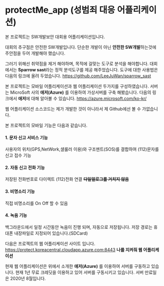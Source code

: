 protectMe_app (성범죄 대응 어플리케이션)
=======================================

본 프로젝트는 SW개발보안 대회용 어플리케이션입니다.

대회의 추구점은 안전한 SW개발입니다.
단순한 개발이 아닌 **안전한 SW개발**하는것에 주안점을 두어 개발해야 했습니다.

그러기 위해선 취약점을 제거 해야하며, 목적에 걸맞는 도구로 분석을 해야합니다.
대회에서는 **Sparrow sast**라는 정적 분석도구를 제공 해주었습니다.
도구에 대한 사용법은 다음의 링크에 올려 두었습니다. <https://github.com/LeeJuWan/sparrow_sast>

본 프로젝트는 모바일 어플리케이션과 웹 어플리케이션 두가지를 구성하였습니다.
서버는 MicroSoft 사의 **애저(Azure)** 를 이용하여 가상서버를 구축 해봤습니다.
다음의 링크에서 **애저**에 대해 알아볼 수 있습니다. <https://azure.microsoft.com/ko-kr/>

웹 어플리케이션 소스코드는 제가 개발한 것이 아니라서 제 Github에선 볼 수 가없습니다.


본 프로젝트의 모바일 기능은 다음과 같습니다.

#### 1. 문자 신고 서비스 기능
사용자의 위치(GPS,NetWork,샐룰러 이용)와 구조멘트(SOS)를 결합하여 (112)문자를 신고 접수 기능

#### 2. 자동 신고 전화 기능 
저장된 전화번호로 다이렉트 (112)전화 연결 **~~다일얼로그를 거치지 않음~~**

#### 3. 비명소리 기능
직접  비명소리를 On Off 할 수 있음 

#### 4. 녹음 기능
백그라운드에서 일정 시간동안 녹음이 진행 되며, 자동으로 저장됩니다.
저장 경로는 휴대폰 내장파일로 지정되어 있습니다.(SDCard)


다음은 프로젝트의 웹 어플리케이션 사이트 입니다.
<https://protect.koreacentral.cloudapp.azure.com:8443>
**나를 지켜줘 웹 어플리케이션**

현재 웹 어플리케이션은 위에서 소개한 **애저(Azure)** 를 이용하여 서버를 구동하고 있습니다.
현재 1년 무료 크레딧을 이용하고 있어 서버를 구동시키고 있습니다.
서버 만료일은 2020년 8월입니다. 

